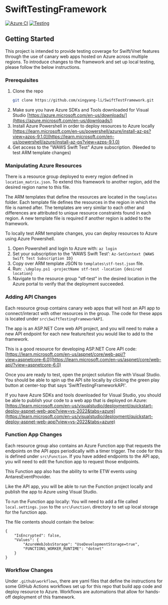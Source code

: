 # SwiftTestingFramework

[![Azure CI](https://github.com/xingyang-li/SwiftTestFramework/actions/workflows/deploy_resources.yml/badge.svg)](https://github.com/xingyang-li/SwiftTestFramework/actions/workflows/deploy_resources.yml)
[![Testing](https://github.com/xingyang-li/SwiftTestingFramework/actions/workflows/run_tests.yml/badge.svg)](https://github.com/xingyang-li/SwiftTestingFramework/actions/workflows/run_tests.yml)

<!-- GETTING STARTED -->
## Getting Started

This project is intended to provide testing coverage for Swift/Vnet features through the use of canary web apps hosted on Azure across multiple regions.
To introduce changes to the framework and set up local testing, please follow the below instructions.

### Prerequisites

1. Clone the repo
   ```sh
   git clone https://github.com/xingyang-li/SwiftTestFramework.git
   ```
2. Make sure you have Azure SDKs and Tools downloaded for Visual Studio [https://azure.microsoft.com/en-us/downloads/](https://azure.microsoft.com/en-us/downloads/)
3. Install Azure Powershell in order to deploy resources to Azure locally [https://learn.microsoft.com/en-us/powershell/azure/install-az-ps?view=azps-9.1.0](https://learn.microsoft.com/en-us/powershell/azure/install-az-ps?view=azps-9.1.0)
4. Get access to the "WAWS Swift Test" Azure subscription. (Needed to test ARM template changes)


### Manipulating Azure Resources

There is a resource group deployed to every region defined in `location_matrix.json`. To extend this framework to another region, add the desired region name to this file. 

The ARM templates that define the resources are located in the `templates` folder. Each template file defines the resources in the region in which the file is named after. The templates are very similar to each other and differences are attributed to unique resource constraints found in each region. A new template file is required if another region is added to the framework.

To locally test ARM template changes, you can deploy resources to Azure using Azure Powershell.

1. Open Powershell and login to Azure with: `az login`
2. Set your subscription to the 'WAWS Swift Test': `Az-SetContext {WAWS Swift Test Subscription ID}`
3. Copy over ARM template JSON to `templates\stf-test.json` file.
4. Run: `.\deploy.ps1 -projectName stf-test -location {desired location}`
5. Navigate to the resource group "stf-test" in the desired location in the Azure portal to verify that the deployment succeeded.


### Adding API Changes

Each resource group contains canary web apps that will host an API app to connect/interact with other resources in the group. The code for these apps is located under `src\SwiftTestingFrameworkAPI`.

The app is an ASP.NET Core web API project, and you will need to make a new API endpoint for each new feature/test you would like to add to the framework. 

This is a good resource for developing ASP.NET Core API code: [https://learn.microsoft.com/en-us/aspnet/core/web-api/?view=aspnetcore-6.0](https://learn.microsoft.com/en-us/aspnet/core/web-api/?view=aspnetcore-6.0)

Once you are ready to test, open the project solution file with Visual Studio. You should be able to spin up the API site locally by clicking the green play button at center-top that says 'SwiftTestingFrameworkAPI'.

If you have Azure SDKs and tools downloaded for Visual Studio, you should be able to publish your code to a web app that is deployed on Azure: [https://learn.microsoft.com/en-us/visualstudio/deployment/quickstart-deploy-aspnet-web-app?view=vs-2022&tabs=azure](https://learn.microsoft.com/en-us/visualstudio/deployment/quickstart-deploy-aspnet-web-app?view=vs-2022&tabs=azure)

### Function App Changes

Each resource group also contains an Azure Function app that requests the endpoints on the API apps periodically with a timer trigger. The code for this is defined under `src\Function`. If you have added endpoints to the API app, you will need to edit the function app to request those endpoints.

This Function app also has the ability to write ETW events using AntaresEventProvider.

Like the API app, you will be able to run the Function project locally and publish the app to Azure using Visual Studio.

To run the Function app locally: You will need to add a file called `local.settings.json` to the `src\Function\` directory to set up local storage for the function app.

The file contents should contain the below:
```
{
    "IsEncrypted": false,
    "Values": {
        "AzureWebJobsStorage": "UseDevelopmentStorage=true",
        "FUNCTIONS_WORKER_RUNTIME": "dotnet"
    }
}
```


### Workflow Changes

Under `.github\workflows`, there are yaml files that define the instructions for some GitHub Actions workflows set up for this repo that build app code and deploy resource to Azure. Workflows are automations that allow for hands-off deployment of this framework.




